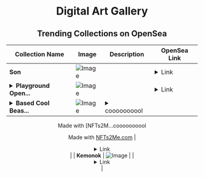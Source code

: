 <div align="center">

# Digital Art Gallery

## Trending Collections on OpenSea

| Collection Name                       | Image                                                                                     | Description                       | OpenSea Link                                                                                          |
|---------------------------------------|-------------------------------------------------------------------------------------------|-----------------------------------|--------------------------------------------------------------------------------------------------------|
| **Son** | ![Image](https://i.seadn.io/s/raw/files/60917eede056c6753bba2865f6d238fe.png?w=500&auto=format?w=200&auto=format) |  | <details><summary>Link</summary>[Son](https://opensea.io/collection/son-62)</details> |
| **<details><summary>Playground Open...</summary>Playground Open Ticketing Ecosystem Event 10612</details>** | ![Image](https://i.seadn.io/s/raw/files/ad4b567b5e819f5eb9dc8588aeb6896f.png?w=500&auto=format?w=200&auto=format) |  | <details><summary>Link</summary>[Playground Open Ticketing Ecosystem Event 10612](https://opensea.io/collection/playground-open-ticketing-ecosystem-event-10612)</details> |
| **<details><summary>Based Cool Beas...</summary>Based Cool Beast</details>** | ![Image](https://i.seadn.io/s/raw/files/1794816b114e0967c759f8efe16dec0d.png?w=500&auto=format?w=200&auto=format) | <details><summary>coooooooool

Made with [NFTs2M...</summary>coooooooool

Made with [NFTs2Me.com](https://nfts2me.com/)</details> | <details><summary>Link</summary>[Based Cool Beast](https://opensea.io/collection/based-cool-beast)</details> |
| **Kemonok** | ![Image](https://i.seadn.io/s/raw/files/bef5825c8a30d6f989394e301b11e9f0.png?w=500&auto=format?w=200&auto=format) |  | <details><summary>Link</summary>[Kemonok](https://opensea.io/collection/kemonok-16)</details> |

</div>